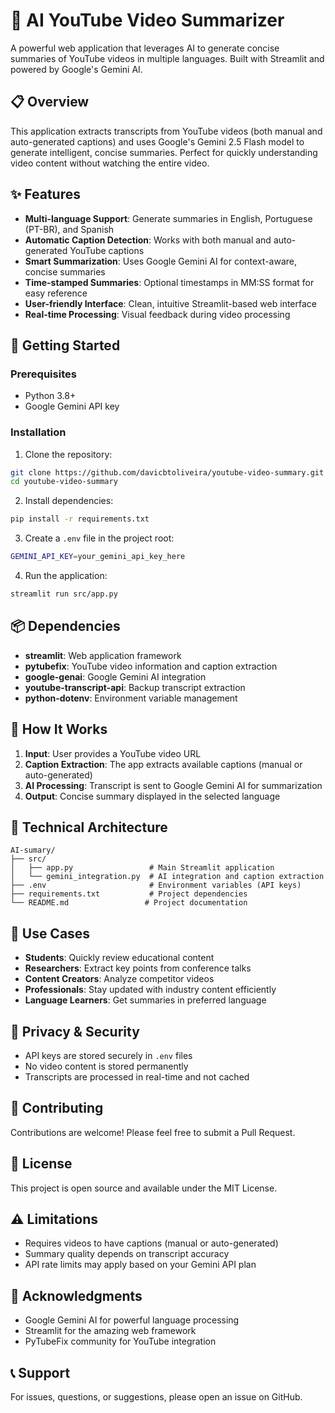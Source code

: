 # 🎥 AI YouTube Video Summarizer

A powerful web application that leverages AI to generate concise summaries of YouTube videos in multiple languages. Built with Streamlit and powered by Google's Gemini AI.

## 📋 Overview

This application extracts transcripts from YouTube videos (both manual and auto-generated captions) and uses Google's Gemini 2.5 Flash model to generate intelligent, concise summaries. Perfect for quickly understanding video content without watching the entire video.

## ✨ Features

- **Multi-language Support**: Generate summaries in English, Portuguese (PT-BR), and Spanish
- **Automatic Caption Detection**: Works with both manual and auto-generated YouTube captions
- **Smart Summarization**: Uses Google Gemini AI for context-aware, concise summaries
- **Time-stamped Summaries**: Optional timestamps in MM:SS format for easy reference
- **User-friendly Interface**: Clean, intuitive Streamlit-based web interface
- **Real-time Processing**: Visual feedback during video processing

## 🚀 Getting Started

### Prerequisites

- Python 3.8+
- Google Gemini API key

### Installation

1. Clone the repository:
```bash
git clone https://github.com/davicbtoliveira/youtube-video-summary.git
cd youtube-video-summary
```

2. Install dependencies:
```bash
pip install -r requirements.txt
```

3. Create a `.env` file in the project root:
```bash
GEMINI_API_KEY=your_gemini_api_key_here
```

4. Run the application:
```bash
streamlit run src/app.py
```

## 📦 Dependencies

- **streamlit**: Web application framework
- **pytubefix**: YouTube video information and caption extraction
- **google-genai**: Google Gemini AI integration
- **youtube-transcript-api**: Backup transcript extraction
- **python-dotenv**: Environment variable management

## 🎯 How It Works

1. **Input**: User provides a YouTube video URL
2. **Caption Extraction**: The app extracts available captions (manual or auto-generated)
3. **AI Processing**: Transcript is sent to Google Gemini AI for summarization
4. **Output**: Concise summary displayed in the selected language

## 🔧 Technical Architecture

```
AI-sumary/
├── src/
│   ├── app.py                 # Main Streamlit application
│   └── gemini_integration.py  # AI integration and caption extraction
├── .env                       # Environment variables (API keys)
├── requirements.txt           # Project dependencies
└── README.md                 # Project documentation
```

## 🌟 Use Cases

- **Students**: Quickly review educational content
- **Researchers**: Extract key points from conference talks
- **Content Creators**: Analyze competitor videos
- **Professionals**: Stay updated with industry content efficiently
- **Language Learners**: Get summaries in preferred language

## 🔐 Privacy & Security

- API keys are stored securely in `.env` files
- No video content is stored permanently
- Transcripts are processed in real-time and not cached

## 🤝 Contributing

Contributions are welcome! Please feel free to submit a Pull Request.

## 📄 License

This project is open source and available under the MIT License.

## ⚠️ Limitations

- Requires videos to have captions (manual or auto-generated)
- Summary quality depends on transcript accuracy
- API rate limits may apply based on your Gemini API plan

## 🙏 Acknowledgments

- Google Gemini AI for powerful language processing
- Streamlit for the amazing web framework
- PyTubeFix community for YouTube integration

## 📞 Support

For issues, questions, or suggestions, please open an issue on GitHub.
